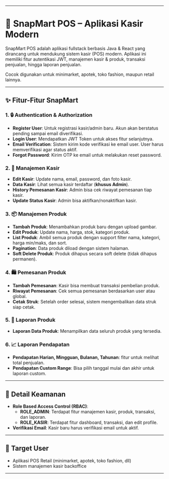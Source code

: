﻿
---

# 🛒 SnapMart POS – Aplikasi Kasir Modern

SnapMart POS adalah aplikasi fullstack berbasis Java & React yang dirancang untuk mendukung sistem kasir (POS) modern.
Aplikasi ini memiliki fitur autentikasi JWT, manajemen kasir & produk, transaksi penjualan, hingga laporan penjualan.

Cocok digunakan untuk minimarket, apotek, toko fashion, maupun retail lainnya.

---

## ✨ Fitur-Fitur SnapMart

### 1. 🔒 Authentication & Authorization

- **Register User**: Untuk registrasi kasir/admin baru. Akun akan berstatus pending sampai email diverifikasi.
- **Login User**: Mendapatkan JWT Token untuk akses fitur selanjutnya.
- **Email Verification**: Sistem kirim kode verifikasi ke email user. User harus memverifikasi agar status aktif.
- **Forgot Password**: Kirim OTP ke email untuk melakukan reset password.

### 2. 👥 Manajemen Kasir

- **Edit Kasir**: Update nama, email, password, dan foto kasir.
- **Data Kasir**: Lihat semua kasir terdaftar (**khusus Admin**).
- **History Pemesanan Kasir**: Admin bisa cek riwayat pemesanan tiap kasir.
- **Update Status Kasir**: Admin bisa aktifkan/nonaktifkan kasir.

### 3. 📦 Manajemen Produk

- **Tambah Produk**: Menambahkan produk baru dengan upload gambar.
- **Edit Produk**: Update nama, harga, stok, kategori produk.
- **List Produk**: Ambil semua produk dengan support filter nama, kategori, harga min/maks, dan sort.
- **Pagination**: Data produk diload dengan sistem halaman.
- **Soft Delete Produk**: Produk dihapus secara soft delete (tidak dihapus permanen).

### 4. 🛍️ Pemesanan Produk

- **Tambah Pemesanan**: Kasir bisa membuat transaksi pembelian produk.
- **Riwayat Pemesanan**: Cek semua pemesanan berdasarkan user atau global.
- **Cetak Struk**: Setelah order selesai, sistem mengembalikan data struk siap cetak.

### 5. 📑 Laporan Produk

- **Laporan Data Produk**: Menampilkan data seluruh produk yang tersedia.

### 6. 📈 Laporan Pendapatan

- **Pendapatan Harian, Mingguan, Bulanan, Tahunan**: fitur untuk melihat total penjualan.
- **Pendapatan Custom Range**: Bisa pilih tanggal mulai dan akhir untuk laporan custom.

---

## 🧠 Detail Keamanan

- **Role Based Access Control (RBAC)**:
  - **ROLE_ADMIN**: Terdapat fitur manajemen kasir, produk, transaksi, dan laporan.
  - **ROLE_KASIR**: Terdapat fitur dashboard, transaksi, dan edit profile.
- **Verifikasi Email**: Kasir baru harus verifikasi email untuk aktif.

---

## 🎯 Target User

- Aplikasi POS Retail (minimarket, apotek, toko fashion, dll)
- Sistem manajemen kasir backoffice

---

